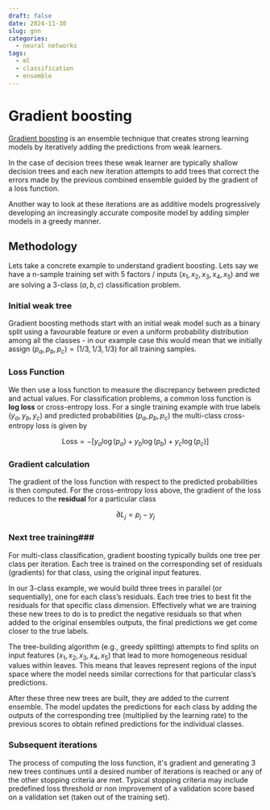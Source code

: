 ```yaml
---
draft: false
date: 2024-11-30
slug: gnn
categories:
  - neural networks
tags:
  - ml
  - classification
  - ensemble
---
```



# Gradient boosting

[Gradient boosting](https://explained.ai/gradient-boosting/) is an ensemble technique that creates strong learning models by iteratively adding the predictions from weak learners. 

<!-- more -->

In the case of decision trees these weak learner are typically shallow decision trees and each new iteration attempts to add trees that correct the errors made by the previous combined ensemble guided by the gradient of a loss function.

Another way to look at these iterations are as additive models progressively developing an increasingly accurate composite model by adding simpler models in a greedy manner.

## Methodology ##

Lets take a concrete example to understand gradient boosting. Lets say we have a n-sample training set with 5 factors / inputs $(x_1, x_2, x_3, x_4, x_5)$ and we are solving a 3-class $(a, b, c)$ classification problem.

### Initial weak tree ###

Gradient boosting methods start with an initial weak model such as a binary split using a favourable feature or even a uniform probability distribution among all the classes - in our example case this would mean that we initially assign $(p_a, p_b, p_c) = (1/3, 1/3, 1/3)$ for all training samples.

### Loss Function ###

We then use a loss function to measure the discrepancy between predicted and actual values. For classification problems, a common loss function is **log loss** or cross-entropy loss. For a single training example with true labels $(y_a, y_b, y_c)$ and predicted probabilities $(p_a, p_b, p_c)$ the multi-class cross-entropy loss is given by

$$
\text{Loss} = -[y_a \log(p_a) + y_b \log(p_b) + y_c \log(p_c)]
$$

### Gradient calculation ###

The gradient of the loss function with respect to the predicted probabilities is then computed. For the cross-entropy loss above, the gradient of the loss reduces to the **residual** for a particular class

$$
{\partial L}_j = p_j - y_j
$$

### Next tree training###

For multi-class classification, gradient boosting typically builds one tree per class per iteration. Each tree is trained on the corresponding set of residuals (gradients) for that class, using the original input features. 

In our 3-class example, we would build three trees in parallel (or sequentially), one for each class’s residuals. Each tree tries to best fit the residuals for that specific class dimension. Effectively what we are training these new trees to do is to predict the negative residuals so that when added to the original ensembles outputs, the final predictions we get come closer to the true labels. 

The tree-building algorithm (e.g., greedy splitting) attempts to find splits on input features $(x_1, x_2, x_3, x_4, x_5)$ that lead to more homogeneous residual values within leaves. This means that leaves represent regions of the input space where the model needs similar corrections for that particular class’s predictions.

After these three new trees are built, they are added to the current ensemble. The model updates the predictions for each class by adding the outputs of the corresponding tree (multiplied by the learning rate) to the previous scores to obtain refined predictions for the individual classes.

### Subsequent iterations ###

The process of computing the loss function, it's gradient and generating 3 new trees continues until a desired number of iterations is reached or any of the other stopping criteria are met. Typical stopping criteria may include predefined loss threshold or non improvement of a validation score based on a validation set (taken out of the training set).
